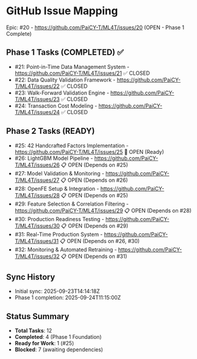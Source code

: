 # GitHub Issue Mapping

Epic: #20 - https://github.com/PaiCY-T/ML4T/issues/20 (OPEN - Phase 1 Complete)

## Phase 1 Tasks (COMPLETED) ✅
- #21: Point-in-Time Data Management System - https://github.com/PaiCY-T/ML4T/issues/21 ✅ CLOSED
- #22: Data Quality Validation Framework - https://github.com/PaiCY-T/ML4T/issues/22 ✅ CLOSED
- #23: Walk-Forward Validation Engine - https://github.com/PaiCY-T/ML4T/issues/23 ✅ CLOSED
- #24: Transaction Cost Modeling - https://github.com/PaiCY-T/ML4T/issues/24 ✅ CLOSED

## Phase 2 Tasks (READY)
- #25: 42 Handcrafted Factors Implementation - https://github.com/PaiCY-T/ML4T/issues/25 🔄 OPEN (Ready)
- #26: LightGBM Model Pipeline - https://github.com/PaiCY-T/ML4T/issues/26 📋 OPEN (Depends on #25)
- #27: Model Validation & Monitoring - https://github.com/PaiCY-T/ML4T/issues/27 📋 OPEN (Depends on #26)
- #28: OpenFE Setup & Integration - https://github.com/PaiCY-T/ML4T/issues/28 📋 OPEN (Depends on #25)
- #29: Feature Selection & Correlation Filtering - https://github.com/PaiCY-T/ML4T/issues/29 📋 OPEN (Depends on #28)
- #30: Production Readiness Testing - https://github.com/PaiCY-T/ML4T/issues/30 📋 OPEN (Depends on #29)
- #31: Real-Time Production System - https://github.com/PaiCY-T/ML4T/issues/31 📋 OPEN (Depends on #26, #30)
- #32: Monitoring & Automated Retraining - https://github.com/PaiCY-T/ML4T/issues/32 📋 OPEN (Depends on #31)

## Sync History
- Initial sync: 2025-09-23T14:14:18Z
- Phase 1 completion: 2025-09-24T11:15:00Z

## Status Summary
- **Total Tasks**: 12
- **Completed**: 4 (Phase 1 Foundation)
- **Ready for Work**: 1 (#25)
- **Blocked**: 7 (awaiting dependencies)